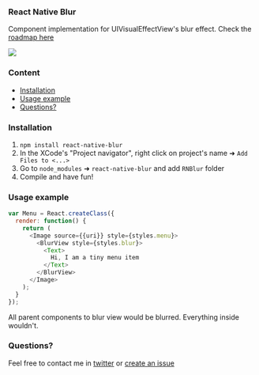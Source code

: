 ### React Native Blur
Component implementation for UIVisualEffectView's blur effect.
Check the [roadmap here](https://github.com/Kureev/react-native-blur/issues/1)

<img src='http://oi59.tinypic.com/2kmz2g.jpg' />

### Content
- [Installation](#installation)
- [Usage example](#usage-example)
- [Questions?](#questions)

### Installation
1. `npm install react-native-blur`
2. In the XCode's "Project navigator", right click on project's name ➜ `Add Files to <...>`
3. Go to `node_modules` ➜ `react-native-blur` and add `RNBlur` folder
4. Compile and have fun!

### Usage example
```javascript
var Menu = React.createClass({
  render: function() {
    return (
      <Image source={{uri}} style={styles.menu}>
        <BlurView style={styles.blur}>
          <Text>
            Hi, I am a tiny menu item
          </Text>
        </BlurView>
      </Image>
    );
  }
});
```
All parent components to blur view would be blurred. Everything inside wouldn't.

### Questions?
Feel free to contact me in [twitter](https://twitter.com/kureevalexey) or [create an issue](https://github.com/Kureev/react-native-blur/issues/new)
